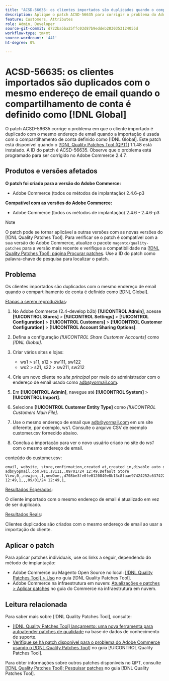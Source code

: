 ```yaml
---
title: "ACSD-56635: os clientes importados são duplicados quando o compartilhamento de conta está definido como [!DNL Global]"
description: Aplique o patch ACSD-56635 para corrigir o problema do Adobe Commerce em que o cliente importado é duplicado com o mesmo endereço de email quando a importação é usada com o compartilhamento de conta definido como [!DNL Global].
feature: Customers, Attributes
role: Admin, Developer
source-git-commit: d722ba5ba25ffc03d87b9eddeb2830353124055d
workflow-type: tm+mt
source-wordcount: '441'
ht-degree: 0%

---
```


# ACSD-56635: os clientes importados são duplicados com o mesmo endereço de email quando o compartilhamento de conta é definido como [!DNL Global]

O patch ACSD-56635 corrige o problema em que o cliente importado é duplicado com o mesmo endereço de email quando a importação é usada com o compartilhamento de conta definido como [!DNL Global]. Este patch está disponível quando o [[!DNL Quality Patches Tool (QPT)]](https://experienceleague.adobe.com/en/docs/commerce-knowledge-base/kb/announcements/commerce-announcements/magento-quality-patches-released-new-tool-to-self-serve-quality-patches) 1.1.48 está instalado. A ID do patch é ACSD-56635. Observe que o problema está programado para ser corrigido no Adobe Commerce 2.4.7.

## Produtos e versões afetados

**O patch foi criado para a versão do Adobe Commerce:**

* Adobe Commerce (todos os métodos de implantação) 2.4.6-p3

**Compatível com as versões do Adobe Commerce:**

* Adobe Commerce (todos os métodos de implantação) 2.4.6 - 2.4.6-p3

>[!NOTE]
>
>O patch pode se tornar aplicável a outras versões com as novas versões do [!DNL Quality Patches Tool]. Para verificar se o patch é compatível com a sua versão do Adobe Commerce, atualize o pacote `magento/quality-patches` para a versão mais recente e verifique a compatibilidade na [[!DNL Quality Patches Tool]: página Procurar patches](https://experienceleague.adobe.com/tools/commerce-quality-patches/index.html). Use a ID do patch como palavra-chave de pesquisa para localizar o patch.

## Problema

Os clientes importados são duplicados com o mesmo endereço de email quando o compartilhamento de conta é definido como [!DNL Global].

<u>Etapas a serem reproduzidas</u>:

1. No Adobe Commerce (2.4-develop b2b) **[!UICONTROL Admin]**, acesse **[!UICONTROL Stores]** > **[!UICONTROL Settings]** > **[!UICONTROL Configuration]** > **[!UICONTROL Customers]** > **[!UICONTROL Customer Configuration]** > **[!UICONTROL Account Sharing Options]**.
1. Defina a configuração *[!UICONTROL Share Customer Accounts]* como *[!DNL Global]*.
1. Criar vários sites e lojas:

   * ws1 > s11, s12 > sw111, sw122
   * ws2 > s21, s22 > sw211, sw212

1. Crie um novo cliente no *site principal* por meio do administrador com o endereço de email usado como <adb@yormail.com>.
1. Em **[!UICONTROL Admin]**, navegue até **[!UICONTROL System]** > **[!UICONTROL Import]**.
1. Selecione **[!UICONTROL Customer Entity Type]** como *[!UICONTROL Customers Main File]*.
1. Use o mesmo endereço de email que <adb@yormail.com> em um site diferente, por exemplo, ws1. Consulte o arquivo CSV de exemplo customer.csv fornecido abaixo.
1. Conclua a importação para ver o novo usuário criado no site do *ws1* com o mesmo endereço de email.

conteúdo do customer.csv:

```
email,_website,_store,confirmation,created_at,created_in,disable_auto_group_change,dob,firstname,gender,group_id,lastname,middlename,password_hash,prefix,rp_token,rp_token_created_at,store_id,suffix,taxvat,updated_at,website_id,password
adb@yopmail.com,ws1,sv111,,09/01/24 12:49,Default Store View,0,,newjon,,1,newDoe,,d708be3fe0fe0120840e8b13c8faae97424252c6374227ff59c05814f1aecd79:mgLqkqgTwLPLlCljzvF8hp67fNOOvOZb:1,,07e71459c137f4da15292134ff459cba,30/10/15 12:49,1,,,09/01/24 12:49,1,
```

<u>Resultados Esperados</u>:

O cliente importado com o mesmo endereço de email é atualizado em vez de ser duplicado.

<u>Resultados Reais</u>:

Clientes duplicados são criados com o mesmo endereço de email ao usar a importação do cliente.

## Aplicar o patch

Para aplicar patches individuais, use os links a seguir, dependendo do método de implantação:

* Adobe Commerce ou Magento Open Source no local: [[!DNL Quality Patches Tool] > Uso](https://experienceleague.adobe.com/docs/commerce-operations/tools/quality-patches-tool/usage.html) no guia [!DNL Quality Patches Tool].
* Adobe Commerce na infraestrutura em nuvem: [Atualizações e patches > Aplicar patches](https://experienceleague.adobe.com/docs/commerce-cloud-service/user-guide/develop/upgrade/apply-patches.html) no guia do Commerce na infraestrutura em nuvem.

## Leitura relacionada

Para saber mais sobre [!DNL Quality Patches Tool], consulte:

* [[!DNL Quality Patches Tool] lançamento: uma nova ferramenta para autoatender patches de qualidade](https://experienceleague.adobe.com/en/docs/commerce-knowledge-base/kb/announcements/commerce-announcements/magento-quality-patches-released-new-tool-to-self-serve-quality-patches) na base de dados de conhecimento de suporte.
* [Verifique se há patch disponível para o problema do Adobe Commerce usando o  [!DNL Quality Patches Tool]](/help/tools/quality-patches-tool/patches-available-in-qpt/check-patch-for-magento-issue-with-magento-quality-patches.md) no guia [!UICONTROL Quality Patches Tool].


Para obter informações sobre outros patches disponíveis no QPT, consulte [[!DNL Quality Patches Tool]: Pesquisar patches](https://experienceleague.adobe.com/tools/commerce-quality-patches/index.html) no guia [!DNL Quality Patches Tool].
